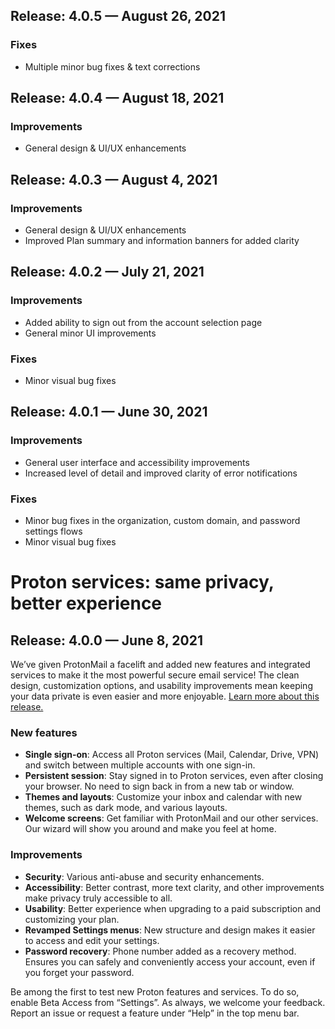 ## Release: 4.0.5 — August 26, 2021

### Fixes

-   Multiple minor bug fixes & text corrections

## Release: 4.0.4 — August 18, 2021

### Improvements

-   General design & UI/UX enhancements

## Release: 4.0.3 — August 4, 2021

### Improvements

-   General design & UI/UX enhancements
-   Improved Plan summary and information banners for added clarity

## Release: 4.0.2 — July 21, 2021

### Improvements

-   Added ability to sign out from the account selection page
-   General minor UI improvements

### Fixes

-   Minor visual bug fixes

## Release: 4.0.1 — June 30, 2021

### Improvements

-   General user interface and accessibility improvements
-   Increased level of detail and improved clarity of error notifications

### Fixes

-   Minor bug fixes in the organization, custom domain, and password settings flows
-   Minor visual bug fixes

# Proton services: same privacy, better experience

## Release: 4.0.0 — June 8, 2021

We’ve given ProtonMail a facelift and added new features and integrated services to make it the most powerful secure email service! The clean design, customization options, and usability improvements mean keeping your data private is even easier and more enjoyable. [Learn more about this release.](https://protonmail.com/blog/new-protonmail-announcement)

### New features

-   **Single sign-on**: Access all Proton services (Mail, Calendar, Drive, VPN) and switch between multiple accounts with one sign-in.
-   **Persistent session**: Stay signed in to Proton services, even after closing your browser. No need to sign back in from a new tab or window.
-   **Themes and layouts**: Customize your inbox and calendar with new themes, such as dark mode, and various layouts.
-   **Welcome screens**: Get familiar with ProtonMail and our other services. Our wizard will show you around and make you feel at home.

### Improvements

-   **Security**: Various anti-abuse and security enhancements.
-   **Accessibility**: Better contrast, more text clarity, and other improvements make privacy truly accessible to all.
-   **Usability**: Better experience when upgrading to a paid subscription and customizing your plan.
-   **Revamped Settings menus**: New structure and design makes it easier to access and edit your settings.
-   **Password recovery**: Phone number added as a recovery method. Ensures you can safely and conveniently access your account, even if you forget your password.

Be among the first to test new Proton features and services. To do so, enable Beta Access from “Settings”. As always, we welcome your feedback. Report an issue or request a feature under “Help” in the top menu bar.
